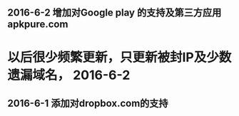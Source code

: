 ## 2016-6-2 增加对Google play 的支持及第三方应用apkpure.com 
#  以后很少频繁更新，只更新被封IP及少数遗漏域名，   2016-6-2
## 2016-6-1 添加对dropbox.com的支持
